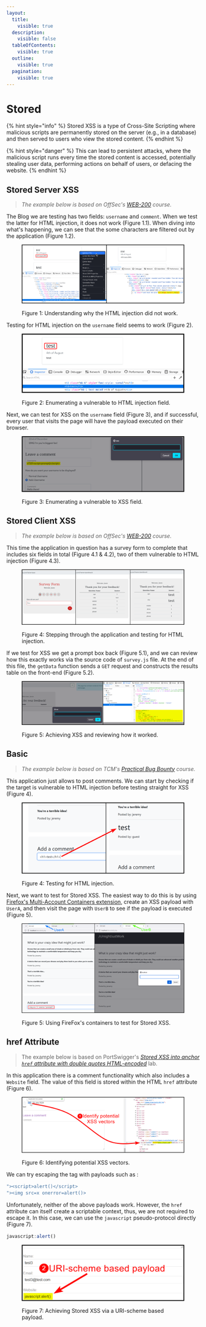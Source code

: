 ```yaml
---
layout:
  title:
    visible: true
  description:
    visible: false
  tableOfContents:
    visible: true
  outline:
    visible: true
  pagination:
    visible: true
---
```


# Stored

{% hint style="info" %}
Stored XSS is a type of Cross-Site Scripting where malicious scripts are permanently stored on the server (e.g., in a database) and then served to users who view the stored content.
{% endhint %}

{% hint style="danger" %}
This can lead to persistent attacks, where the malicious script runs every time the stored content is accessed, potentially stealing user data, performing actions on behalf of users, or defacing the website.
{% endhint %}

## Stored Server XSS

> _The example below is based on OffSec's_ [_WEB-200_](https://www.offsec.com/courses/web-200/) _course._

The Blog we are testing has two fields: `username` and `comment`. When we test the latter for HTML injection, it does not work (Figure 1.1). When diving into what's happening, we can see that the some characters are filtered out by the application (Figure 1.2).

<figure><img src="../../../../.gitbook/assets/web_xss_stored_server_1.png" alt=""><figcaption><p>Figure 1: Understanding why the HTML injection did not work.</p></figcaption></figure>

Testing for HTML injection on the `username` field seems to work (Figure 2).

<figure><img src="../../../../.gitbook/assets/web_xss_stored_server_2.png" alt=""><figcaption><p>Figure 2: Enumerating a vulnerable to HTML injection field.</p></figcaption></figure>

Next, we can test for XSS on the `username` field (Figure 3), and if successful, every user that visits the page will have the payload executed on their browser.

<figure><img src="../../../../.gitbook/assets/web_xss_stored_server_3.png" alt=""><figcaption><p>Figure 3: Enumerating a vulnerable to XSS field.</p></figcaption></figure>

## Stored Client XSS

> _The example below is based on OffSec's_ [_WEB-200_](https://www.offsec.com/courses/web-200/) _course._

This time the application in question has a survey form to complete that includes six fields in total (Figure 4.1 & 4.2), two of them vulnerable to HTML injection (Figure 4.3).&#x20;

<figure><img src="../../../../.gitbook/assets/web_xss_stored_client_1.png" alt=""><figcaption><p>Figure 4: Stepping through the application and testing for HTML injection.</p></figcaption></figure>

If we test for XSS we get a prompt box back (Figure 5.1), and we can review how this exactly works via the source code of `survey.js` file. At the end of this file, the `getData` function sends a `GET` request and constructs the results table on the front-end (Figure 5.2).

<figure><img src="../../../../.gitbook/assets/web_xss_stored_client_2.png" alt=""><figcaption><p>Figure 5: Achieving XSS and reviewing how it worked.</p></figcaption></figure>

## Basic

> _The example below is based on TCM's_ [_Practical Bug Bounty_](https://academy.tcm-sec.com/p/practical-bug-bounty) _course._

This application just allows to post comments. We can start by checking if the target is vulnerable to HTML injection before testing straight for XSS (Figure 4).

<figure><img src="../../../../.gitbook/assets/web_xss_stored_basic_1.png" alt=""><figcaption><p>Figure 4: Testing for HTML injection.</p></figcaption></figure>

Next, we want to test for Stored XSS. The easiest way to do this is by using [Firefox's Multi-Account Containers extension](../../authorization/automated-a-b-testing.md#multi-account-containers), create an XSS payload with `UserA`, and then visit the page with `UserB` to see if the payload is executed (Figure 5).

<figure><img src="../../../../.gitbook/assets/web_xss_stored_basic_2.png" alt=""><figcaption><p>Figure 5: Using FireFox's containers to test for Stored XSS.</p></figcaption></figure>

## href Attribute

> The example below is based on PortSwigger's [_Stored XSS into anchor `href` attribute with double quotes HTML-encoded_](https://portswigger.net/web-security/cross-site-scripting/contexts/lab-href-attribute-double-quotes-html-encoded) lab.

In this application there is a comment functionality which also includes a `Website` field. The value of this field is stored within the HTML `href` attribute (Figure 6).

<figure><img src="../../../../.gitbook/assets/web_xss_stored_1.png" alt=""><figcaption><p>Figure 6: Identifying potential XSS vectors.</p></figcaption></figure>

We can try escaping the tag with payloads such as :

```javascript
"><script>alert()</script>
"><img src=x onerror=alert()>
```

Unfortunately, neither of the above payloads work. However, the `href` attribute can itself create a scriptable context, thus, we are not required to escape it. In this case, we can use the `javascript` pseudo-protocol directly (Figure 7).

```javascript
javascript:alert()
```

<figure><img src="../../../../.gitbook/assets/web_xss_stored_2.png" alt="" width="563"><figcaption><p>Figure 7: Achieving Stored XSS via a URI-scheme based payload.</p></figcaption></figure>
